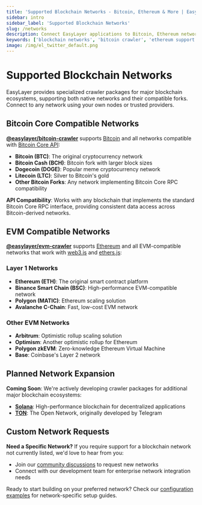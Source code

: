 ```yaml
---
title: 'Supported Blockchain Networks - Bitcoin, Ethereum & More | EasyLayer Framework'
sidebar: intro
sidebar_label: 'Supported Blockchain Networks'
slug: /networks
description: Connect EasyLayer applications to Bitcoin, Ethereum networks and their forks. Use your own node or supported providers like QuickNode for blockchain connectivity across Bitcoin Core compatible and EVM-compatible networks.
keywords: ['blockchain networks', 'bitcoin crawler', 'ethereum support', 'EVM networks', 'bitcoin forks', 'blockchain nodes', 'QuickNode', 'BSC', 'Polygon', 'L2 networks', 'web3.js', 'ethers.js', 'bitcoin core API']
image: /img/el_twitter_default.png
---
```


# Supported Blockchain Networks

EasyLayer provides specialized crawler packages for major blockchain ecosystems, supporting both native networks and their compatible forks. Connect to any network using your own nodes or trusted providers.

## Bitcoin Core Compatible Networks

**[@easylayer/bitcoin-crawler](https://www.npmjs.com/package/@easylayer/bitcoin-crawler)** supports [Bitcoin](https://bitcoin.org/) and all networks compatible with [Bitcoin Core API](https://developer.bitcoin.org/reference/rpc/):

- **Bitcoin (BTC)**: The original cryptocurrency network
- **Bitcoin Cash (BCH)**: Bitcoin fork with larger block sizes  
- **Dogecoin (DOGE)**: Popular meme cryptocurrency network
- **Litecoin (LTC)**: Silver to Bitcoin's gold
- **Other Bitcoin Forks**: Any network implementing Bitcoin Core RPC compatibility

**API Compatibility**: Works with any blockchain that implements the standard Bitcoin Core RPC interface, providing consistent data access across Bitcoin-derived networks.

## EVM Compatible Networks

**[@easylayer/evm-crawler](https://www.npmjs.com/package/@easylayer/evm-crawler)** supports [Ethereum](https://ethereum.org/) and all EVM-compatible networks that work with [web3.js](https://web3js.readthedocs.io/) and [ethers.js](https://docs.ethers.org/):

### Layer 1 Networks
- **Ethereum (ETH)**: The original smart contract platform
- **Binance Smart Chain (BSC)**: High-performance EVM-compatible network
- **Polygon (MATIC)**: Ethereum scaling solution
- **Avalanche C-Chain**: Fast, low-cost EVM network

### Other EVM Networks
- **Arbitrum**: Optimistic rollup scaling solution
- **Optimism**: Another optimistic rollup for Ethereum
- **Polygon zkEVM**: Zero-knowledge Ethereum Virtual Machine
- **Base**: Coinbase's Layer 2 network

## Planned Network Expansion

**Coming Soon**: We're actively developing crawler packages for additional major blockchain ecosystems:

- **[Solana](https://solana.com/)**: High-performance blockchain for decentralized applications
- **[TON](https://ton.org/)**: The Open Network, originally developed by Telegram

## Custom Network Requests

**Need a Specific Network?** If you require support for a blockchain network not currently listed, we'd love to hear from you:

- Join our [community discussions](https://github.com/EasyLayer/core/discussions) to request new networks
- Connect with our development team for enterprise network integration needs

Ready to start building on your preferred network? Check our [configuration examples](https://easylayer.io/docs/examples) for network-specific setup guides.